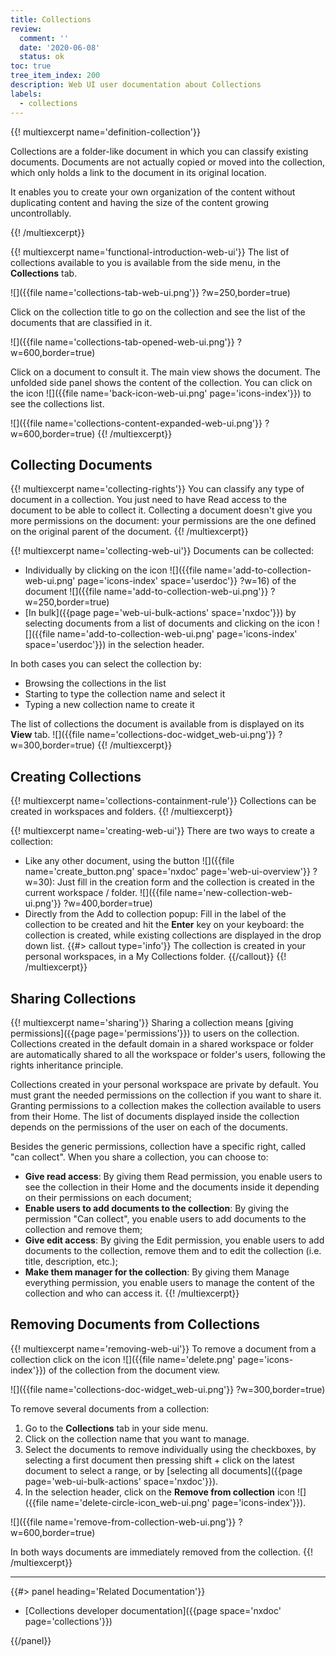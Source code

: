 ```yaml
---
title: Collections
review:
  comment: ''
  date: '2020-06-08'
  status: ok
toc: true
tree_item_index: 200
description: Web UI user documentation about Collections
labels:
  - collections
---
```

{{! multiexcerpt name='definition-collection'}}

Collections are a folder-like document in which you can classify existing documents. Documents are not actually copied or moved into the collection, which only holds a link to the document in its original location.

It enables you to create your own organization of the content without duplicating content and having the size of the content growing uncontrollably.

{{! /multiexcerpt}}

{{! multiexcerpt name='functional-introduction-web-ui'}}
The list of collections available to you is available from the side menu, in the **Collections** tab.

![]({{file name='collections-tab-web-ui.png'}} ?w=250,border=true)

Click on the collection title to go on the collection and see the list of the documents that are classified in it.

![]({{file name='collections-tab-opened-web-ui.png'}} ?w=600,border=true)

Click on a document to consult it. The main view shows the document. The unfolded side panel shows the content of the collection. You can click on the icon&nbsp;![]({{file name='back-icon-web-ui.png' page='icons-index'}}) to see the collections list.

![]({{file name='collections-content-expanded-web-ui.png'}} ?w=600,border=true)
{{! /multiexcerpt}}

## Collecting Documents
{{! multiexcerpt name='collecting-rights'}}
You can classify any type of document in a collection. You just need to have Read access to the document to be able to collect it. Collecting a document doesn't give you more permissions on the document: your permissions are the one defined on the original parent of the document.
{{! /multiexcerpt}}

{{! multiexcerpt name='collecting-web-ui'}}
Documents can be collected:

- Individually by clicking on the icon ![]({{file name='add-to-collection-web-ui.png' page='icons-index' space='userdoc'}} ?w=16) of the document
  ![]({{file name='add-to-collection-web-ui.png'}} ?w=250,border=true)
- [In bulk]({{page page='web-ui-bulk-actions' space='nxdoc'}}) by selecting documents from a list of documents and clicking on the icon ![]({{file name='add-to-collection-web-ui.png' page='icons-index' space='userdoc'}}) in the selection header.

In both cases you can select the collection by:
- Browsing the collections in the list
- Starting to type the collection name and select it
- Typing a new collection name to create it

The list of collections the document is available from is displayed on its **View** tab.
![]({{file name='collections-doc-widget_web-ui.png'}} ?w=300,border=true)
{{! /multiexcerpt}}

## Creating Collections
{{! multiexcerpt name='collections-containment-rule'}} Collections can be created in workspaces and folders. {{! /multiexcerpt}}

{{! multiexcerpt name='creating-web-ui'}} There are two ways to create a collection:

- Like any other document, using the button ![]({{file name='create_button.png' space='nxdoc' page='web-ui-overview'}} ?w=30): Just fill in the creation form and the collection is created in the current workspace / folder. ![]({{file name='new-collection-web-ui.png'}} ?w=400,border=true)
- Directly from the Add to collection popup: Fill in the label of the collection to be created and hit the **Enter** key on your keyboard: the collection is created, while existing collections are displayed in the drop down list.
{{#> callout type='info'}}
The collection is created in your personal workspaces, in a My Collections folder.
{{/callout}}
{{! /multiexcerpt}}

## Sharing Collections
{{! multiexcerpt name='sharing'}}
Sharing a collection means [giving permissions]({{page page='permissions'}}) to users on the collection. Collections created in the default domain in a shared workspace or folder are automatically shared to all the workspace or folder's users, following the rights inheritance principle.

Collections created in your personal workspace are private by default. You must grant the needed permissions on the collection if you want to share it. Granting permissions to a collection makes the collection available to users from their Home. The list of documents displayed inside the collection depends on the permissions of the user on each of the documents.

Besides the generic permissions, collection have a specific right, called "can collect". When you share a collection, you can choose to:

- **Give read access**: By giving them Read permission, you enable users to see the collection in their Home and the documents inside it depending on their permissions on each document;
- **Enable users to add documents to the collection**: By giving the permission "Can collect", you enable users to add documents to the collection and remove them;
- **Give edit access**: By giving the Edit permission, you enable users to add documents to the collection, remove them and to edit the collection (i.e. title, description, etc.);
- **Make them manager for the collection**: By giving them Manage everything permission, you enable users to manage the content of the collection and who can access it.
{{! /multiexcerpt}}

## Removing Documents from Collections
{{! multiexcerpt name='removing-web-ui'}}
To remove a document from a collection click on the icon ![]({{file name='delete.png' page='icons-index'}}) of the collection from the document view.

![]({{file name='collections-doc-widget_web-ui.png'}} ?w=300,border=true)

To remove several documents from a collection:
1. Go to the **Collections** tab in your side menu.
2. Click on the collection name that you want to manage.
3. Select the documents to remove individually using the checkboxes, by selecting a first document then pressing shift + click on the latest document to select a range, or by [selecting all documents]({{page page='web-ui-bulk-actions' space='nxdoc'}}).
4. In the selection header, click on the **Remove from collection** icon ![]({{file name='delete-circle-icon_web-ui.png' page='icons-index'}}).

![]({{file name='remove-from-collection-web-ui.png'}} ?w=600,border=true)

In both ways documents are immediately removed from the collection.
{{! /multiexcerpt}}
* * *

<div class="row" data-equalizer data-equalize-on="medium"><div class="column medium-6">{{#> panel heading='Related Documentation'}}

- [Collections developer documentation]({{page space='nxdoc' page='collections'}})

{{/panel}}</div><div class="column medium-6">

&nbsp;

</div></div>
